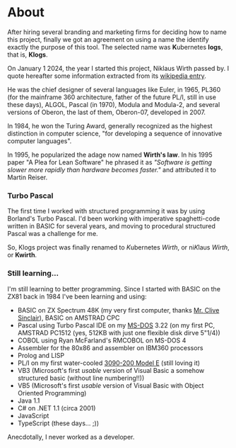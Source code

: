# About
After hiring several branding and marketing firms for deciding how to name this project, finally we got an agreement on using a name the identify exactly the purpose of this tool. The selected name was **K**ubernetes **logs**, that is, **Klogs**.

On January 1 2024, the year I started this project, Niklaus Wirth passed by. I quote hereafter some information extracted from its [wikipedia entry](https://en.wikipedia.org/wiki/Niklaus_Wirth).

He was the chief designer of several languages like Euler, in 1965, PL360 (for the mainframe 360 architecture, father of the future PL/I, still in use these days), ALGOL, Pascal (in 1970), Modula and Modula-2, and several versions of Oberon, the last of them, Oberon-07, developed in 2007.

In 1984, he won the Turing Award, generally recognized as the highest distinction in computer science, "for developing a sequence of innovative computer languages".

In 1995, he popularized the adage now named **Wirth's law**. In his 1995 paper "A Plea for Lean Software" he phrased it as *"Software is getting slower more rapidly than hardware becomes faster."* and attributed it to Martin Reiser.

### Turbo Pascal
The first time I worked with structured programming it was by using Borland's Turbo Pascal. I'd been working with imperative spaghetti-code written in BASIC for several years, and moving to procedural structured Pascal was a challenge for me.

So, Klogs project was finally renamed to *K*ubernetes *Wirth*, or ni*K*laus *Wirth*, or **Kwirth**.

### Still learning...
I'm still learning to better programming. Since I started with BASIC on the ZX81 back in 1984 I've been learning and using:

  - BASIC on ZX Spectrum 48K (my very first computer, thanks [Mr. Clive Sinclair](https://en.wikipedia.org/wiki/Clive_Sinclair)), BASIC on AMSTRAD CPC
  - Pascal using Turbo Pascal IDE on my [MS-DOS](https://en.wikipedia.org/wiki/MS-DOS) 3.22 (on my first PC, AMSTRAD PC1512 (yes, 512KB with just one flexible disk dirve 5"1/4))
  - COBOL using Ryan McFarland's RMCOBOL on MS-DOS 4
  - Assembler for the 80x86 and assembler on IBM360 processors
  - Prolog and LISP
  - PL/I on my first water-cooled [3090-200 Model E](https://en.wikipedia.org/wiki/IBM_3090) (still loving it)
  - VB3 (Microsoft's first *usable* version of Visual Basic a somehow structured basic (without line numbering!!))
  - VB5 (Microsoft's first *usable* version of Visual Basic with Object Oriented Programming)
  - Java 1.1
  - C# on .NET 1.1 (circa 2001)
  - JavaScript
  - TypeScript (these days... ;)) 

Anecdotally, I never worked as a developer.
